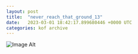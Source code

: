 ```yaml
---
layout:	post
title:	"never_reach_that_ground_13"
date:	2023-03-01 18:42:17.899680446 +0000 UTC
categories:	kof archive
---
```


![Image Alt](https://k0f.github.io/assets/never_reach_that_ground_13.png)